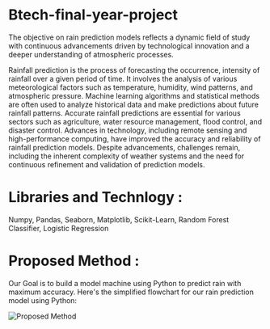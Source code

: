 # Btech-final-year-project

The objective on rain prediction models reflects a dynamic field of study with continuous advancements driven by technological innovation and a deeper understanding of atmospheric processes.

Rainfall prediction is the process of forecasting the occurrence, intensity of rainfall over a given period of time. It involves the analysis of various meteorological factors such as temperature, humidity, wind patterns, and atmospheric pressure. Machine learning algorithms and statistical methods are often used to analyze historical data and make predictions about future rainfall patterns. Accurate rainfall predictions are essential for various sectors such as agriculture, water resource management, flood control, and disaster control. Advances in technology, including remote sensing and high-performance computing, have improved the accuracy and reliability of rainfall prediction models. Despite advancements, challenges remain, including the inherent complexity of weather systems and the need for continuous refinement and validation of prediction models.

# Libraries and Technlogy :

Numpy, Pandas, Seaborn, Matplotlib, Scikit-Learn, Random Forest Classifier, Logistic Regression

# Proposed Method :

Our Goal is to build a model machine using Python to predict rain with maximum accuracy. Here's the simplified flowchart for our rain prediction model using Python: 

![Proposed Method](https://github.com/user-attachments/assets/6b9c5edb-0575-4396-9a64-e1549a915b87)
